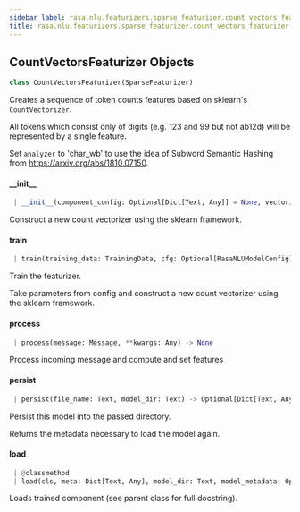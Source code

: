 ```yaml
---
sidebar_label: rasa.nlu.featurizers.sparse_featurizer.count_vectors_featurizer
title: rasa.nlu.featurizers.sparse_featurizer.count_vectors_featurizer
---
```

## CountVectorsFeaturizer Objects

```python
class CountVectorsFeaturizer(SparseFeaturizer)
```

Creates a sequence of token counts features based on sklearn&#x27;s `CountVectorizer`.

All tokens which consist only of digits (e.g. 123 and 99
but not ab12d) will be represented by a single feature.

Set `analyzer` to &#x27;char_wb&#x27;
to use the idea of Subword Semantic Hashing
from https://arxiv.org/abs/1810.07150.

#### \_\_init\_\_

```python
 | __init__(component_config: Optional[Dict[Text, Any]] = None, vectorizers: Optional[Dict[Text, "CountVectorizer"]] = None, finetune_mode: bool = False) -> None
```

Construct a new count vectorizer using the sklearn framework.

#### train

```python
 | train(training_data: TrainingData, cfg: Optional[RasaNLUModelConfig] = None, **kwargs: Any, ,) -> None
```

Train the featurizer.

Take parameters from config and
construct a new count vectorizer using the sklearn framework.

#### process

```python
 | process(message: Message, **kwargs: Any) -> None
```

Process incoming message and compute and set features

#### persist

```python
 | persist(file_name: Text, model_dir: Text) -> Optional[Dict[Text, Any]]
```

Persist this model into the passed directory.

Returns the metadata necessary to load the model again.

#### load

```python
 | @classmethod
 | load(cls, meta: Dict[Text, Any], model_dir: Text, model_metadata: Optional[Metadata] = None, cached_component: Optional["CountVectorsFeaturizer"] = None, should_finetune: bool = False, **kwargs: Any, ,) -> "CountVectorsFeaturizer"
```

Loads trained component (see parent class for full docstring).


